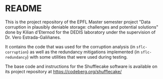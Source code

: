 # README

This is the project repository of the EPFL Master semester project "Data corruption in plausibly deniable storage: challenges and potential solutions" done by Kilian d'Eternod for the DEDIS laboratory under the supervision of Dr. Vero Estrada-Galiñanes.

It contains the code that was used for the corruption analysis (in `sflc-corruption`) as well as the redundancy mitigations implemented (in `sflc-redundancy`) with some utilities that were used during testing. 

The base code and instructions for the Shufflecake software is available on its project repository at https://codeberg.org/shufflecake/
